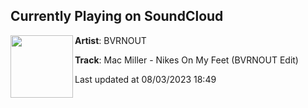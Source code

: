 ## Currently Playing on SoundCloud

[<img align="left" width="100" src="https://i1.sndcdn.com/artworks-qzgdPd1AW6aFGeJb-7Z0VTQ-t500x500.jpg">](https://soundcloud.com/bvrnout/mac-miller-nikes-on-my-feet-bvrnout-edit)

**Artist**: BVRNOUT 

**Track**: Mac Miller - Nikes On My Feet (BVRNOUT Edit)

Last updated at 08/03/2023 18:49
